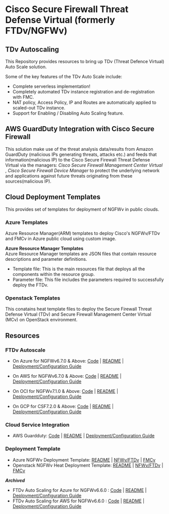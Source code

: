 # Cisco Secure Firewall Threat Defense Virtual (formerly FTDv/NGFWv) 
## TDv Autoscaling

This Repository provides resources to bring up TDv (Threat Defence Virtual) Auto Scale solution.

Some of the key features of the TDv Auto Scale include:

* Complete serverless implementation!
* Completely automated TDv instance registration and de-registration with FMC.
* NAT policy, Access Policy, IP and Routes are automatically applied to scaled-out TDv instance.
* Support for Enabling / Disabling Auto Scaling feature.

## AWS GuardDuty Integration with Cisco Secure Firewall
This solution make use of the threat analysis data/results from Amazon GuardDuty (malicious IPs generating threats, attacks etc.) and feeds that information(malicious IP) to the Cisco Secure Firewall Threat Defense Virtual via the managers: *Cisco Secure Firewall Management Center Virtual* , *Cisco Secure Firewall Device Manager* to protect the underlying network and applications against future threats originating from these sources(malicious IP).

## Cloud Deployment Templates

This provides set of templates for deployment of NGFWv in public clouds.

### Azure Templates

Azure Resource Manager(ARM) templates to deploy Cisco's NGFWv/FTDv and FMCv in Azure public cloud using custom image.

**Azure Resource Manager Templates**<br>
Azure Resource Manager templates are JSON files that contain resource descriptions and parameter definitions.
* Template file: This is the main resources file that deploys all the components within the resource group.
* Parameter file: This file includes the parameters required to successfully deploy the FTDv.

### Openstack Templates

This conatains heat template files to deploy the Secure Firewall Threat Defense Virtual (TDv) and Secure Firewall Management Center Virtual (MCv) on OpenStack environment.

## Resources

### FTDv Autoscale

* On Azure for NGFWv6.7.0 & Above: [Code](autoscale/azure/)     |     [README](autoscale/azure/README.md)     |     [Deployment/Configuration Guide](autoscale/azure/ftdv-azure-autoscale-v67.pdf)

* On AWS for NGFWv6.7.0 & Above: [Code](autoscale/aws/)     |     [README](autoscale/aws/README.md)     |     [Deployment/Configuration Guide](autoscale/aws/deploy-ftdv-auto-scale-for-aws.pdf)

* On OCI for NGFWv7.1.0 & Above: [Code](autoscale/oci/)     |     [README](autoscale/oci/README.md)     |     [Deployment/Configuration Guide](autoscale/oci/deploy_autoscale_tdv_oci.pdf)
* On GCP for CSF7.2.0 & Above: [Code](autoscale/gcp/)     |     [README](autoscale/gcp/README.md)     |     [Deployment/Configuration Guide](autoscale/gcp/deploy-tdv-auto-scale-for-gcp.pdf)

### Cloud Service Integration    

* AWS Guardduty: [Code](cloud-service-integration/aws/guardduty/)     |     [README](cloud-service-integration/aws/guardduty/README.md)     |     [Deployment/Configuration Guide](cloud-service-integration/aws/guardduty/Cisco_NGFWv_AWS_GuardDuty_Integration_User_Configuration_Guide.pdf)


### Deployment Template
* Azure NGFWv Deployment Template: [README](deployment-templates/azure/README.md) | [NFWv/FTDv](deployment-templates/azure/NGFWv6.6.0/ftdv/README.md)  |   [FMCv](deployment-templates/azure/NGFWv6.6.0/fmcv/README.md)
* Openstack NGFWv Heat Deployment Template: [README](deployment-templates/openstack/README.md) | [NFWv/FTDv](deployment-templates/openstack/FTDv/README.md)  |   [FMCv](deployment-templates/openstack/FMCv/README.md)


***Archived***
* FTDv Auto Scaling for Azure for NGFWv6.6.0 : [Code](archive/autoscale/azure/NGFWv6.6.0/)     |     [README](autoscale/azure/NGFWv6.6.0/README.md)     |     [Deployment/Configuration Guide](autoscale/azure/NGFWv6.6.0/deploy-ftdv-auto-scale-for-azure.pdf)
* FTDv Auto Scaling for AWS for NGFWv6.6.0 : [Code](archive/autoscale/aws/NGFWv6.6.0/)     |     [README](autoscale/aws/NGFWv6.6.0/README.md)     |     [Deployment/Configuration Guide](autoscale/aws/NGFWv6.6.0/deploy-ftdv-auto-scale-for-aws.pdf)

